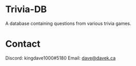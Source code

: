 # Trivia-DB
A database containing questions from various trivia games.


# Contact
Discord: kingdave1000#5180
Email: dave@davek.ca
